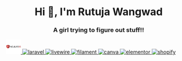 <h1 align="center">Hi 👋, I'm Rutuja Wangwad</h1>
<h3 align="center">A girl trying to figure out stuff!!</h3>

<p align="left">
</p>
<p align="left"> 
  <!-- Angular -->
  <a href="https://angular.io" target="_blank" rel="noreferrer"> 
    <img src="https://raw.githubusercontent.com/devicons/devicon/master/icons/angularjs/angularjs-original-wordmark.svg" alt="angularjs" width="40" height="40"/> 
  </a> 
  <!-- Laravel -->
  <a href="https://laravel.com/" target="_blank" rel="noreferrer"> 
    <img src="https://cdn.worldvectorlogo.com/logos/laravel-2.svg" alt="laravel" width="40" height="40"/> 
  </a> 
  <!-- Livewire -->
  <a href="https://livewire.laravel.com/" target="_blank" rel="noreferrer"> 
    <img src="https://livewire.laravel.com/img/og.png" alt="livewire" width="40" height="40"/> 
  </a> 
  <!-- Filament -->
  <a href="https://filamentphp.com/" target="_blank" rel="noreferrer"> 
    <img src="https://filamentphp.com/images/logomark.min.svg" alt="filament" width="40" height="40"/> 
  </a> 
  <!-- Canva -->
  <a href="https://www.canva.com/" target="_blank" rel="noreferrer"> 
    <img src="https://upload.wikimedia.org/wikipedia/commons/e/e6/Canva_icon_2021.svg" alt="canva" width="40" height="40"/> 
  </a> 
  <!-- Elementor -->
  <a href="https://elementor.com/" target="_blank" rel="noreferrer"> 
    <img src="https://upload.wikimedia.org/wikipedia/commons/8/80/Elementor_logo.svg" alt="elementor" width="40" height="40"/> 
  </a> 
  <!-- Shopify -->
  <a href="https://www.shopify.com/" target="_blank" rel="noreferrer"> 
    <img src="https://upload.wikimedia.org/wikipedia/commons/3/3c/Shopify_logo_2018.svg" alt="shopify" width="40" height="40"/> 
  </a> 
</p>
